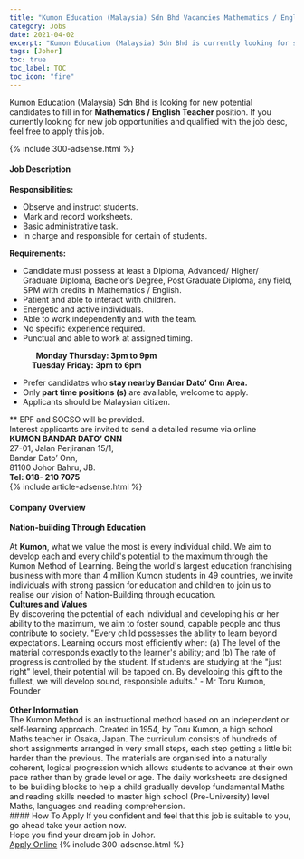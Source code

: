 ```yaml
---
title: "Kumon Education (Malaysia) Sdn Bhd Vacancies Mathematics / English Teacher" 
category: Jobs 
date: 2021-04-02 
excerpt: "Kumon Education (Malaysia) Sdn Bhd is currently looking for suitable person to fill in the Mathematics / English Teacher which based in Johor" 
tags: [Johor] 
toc: true 
toc_label: TOC 
toc_icon: "fire" 
--- 
```


<p>Kumon Education (Malaysia) Sdn Bhd is looking for new potential candidates to fill in for <b>Mathematics / English Teacher</b> position. If you currently looking for new job opportunities and qualified with the job desc, feel free to apply this job.
</p>{% include 300-adsense.html %} 
<div><div><h4>Job Description</h4></div><div><div><span><div><div><strong>Responsibilities:</strong></div><ul><li>Observe and instruct students.</li><li>Mark and record worksheets.</li><li>Basic administrative task.</li><li>In charge and responsible for certain of students.</li></ul><div><strong>Requirements:</strong></div><ul><li>Candidate must possess at least a Diploma, Advanced/ Higher/ Graduate Diploma, Bachelor&#8217;s Degree, Post Graduate Diploma, any field, SPM with credits in Mathematics / English.</li><li>Patient and able to interact with children.</li><li>Energetic and active individuals.</li><li>Able to work independently and with the team.</li><li>No specific experience required.</li><li>Punctual and able to work at assigned timing.</li></ul><div>&#160; &#160; &#160; &#160; &#160; &#160;<strong> Monday Thursday: 3pm to 9pm<br>&#160; &#160; &#160; &#160; &#160; &#160; Tuesday Friday: 3pm to 6pm</strong></div><ul><li>Prefer candidates who <strong>stay nearby Bandar Dato&#8217; Onn Area.</strong></li><li>Only<strong> part time positions (s)</strong> are available, welcome to apply.</li><li>Applicants should be Malaysian citizen.</li></ul><div>** EPF and SOCSO will be provided.</div><div>Interest applicants are invited to send a detailed resume via online&#160;</div><div><strong>KUMON BANDAR DATO&#8217; ONN</strong><br>27-01, Jalan Perjiranan 15/1,<br>Bandar Dato&#8217; Onn,<br>81100 Johor Bahru, JB.<br><strong>Tel: 018- 210 7075</strong></div></div></span></div></div></div> 
{% include article-adsense.html %} 
<div><div><h4>Company Overview</h4></div><div><div><span><div><div>
<strong>Nation-building Through Education</strong></div>
<div>
<br>
	At <strong>Kumon</strong>, what we value the most is every individual child. We aim to develop each and every child's potential to the maximum through the Kumon Method of Learning. Being the world's largest education franchising business with more than 4 million Kumon students in 49 countries, we invite individuals with strong passion for education and children to join us to realise our vision of Nation-Building through education.</div>
<div>
<strong>Cultures and Values</strong><br>
	By discovering the potential of each individual and developing his or her ability to the maximum, we aim to foster sound, capable people and thus contribute to society. "Every child possesses the ability to learn beyond expectations. Learning occurs most efficiently when: (a) The level of the material corresponds exactly to the learner's ability; and (b) The rate of progress is controlled by the student. If students are studying at the "just right" level, their potential will be tapped on. By developing this gift to the fullest, we will develop sound, responsible adults." - Mr Toru Kumon, Founder</div>
<div>
<br>
<strong>Other Information</strong><br>
	The Kumon Method is an instructional method based on an independent or self-learning approach. Created in 1954, by Toru Kumon, a high school Maths teacher in Osaka, Japan. The curriculum consists of hundreds of short assignments arranged in very small steps, each step getting a little bit harder than the previous. The materials are organised into a naturally coherent, logical progression which allows students to advance at their own pace rather than by grade level or age. The daily worksheets are designed to be building blocks to help a child gradually develop fundamental Maths and reading skills needed to master high school (Pre-University) level Maths, languages and reading comprehension.</div></div></span></div></div></div> 
#### How To Apply 
If you confident and feel that this job is suitable to you, go ahead take your action now. <br/> 
Hope you find your dream job in Johor. <br/> 
<a href="https://www.jobstreet.com.my/en/job/mathematics-english-teacher-4524772?jobId=jobstreet-my-job-4524772&" class="btn btn--info" target="_blank" rel="nofollow noopenner">Apply Online</a> 
{% include 300-adsense.html %} 
